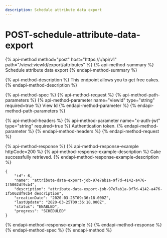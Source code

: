```yaml
---
description: Schedule attribute data export
---
```


# POST-schedule-attribute-data-export

{% api-method method="post" host="https://<host>:<port>/api/v1" path="/view/:viewId/export/attributes" %}
{% api-method-summary %}
Schedule attribute data export
{% endapi-method-summary %}

{% api-method-description %}
This endpoint allows you to get free cakes.
{% endapi-method-description %}

{% api-method-spec %}
{% api-method-request %}
{% api-method-path-parameters %}
{% api-method-parameter name="viewId" type="string" required=true %}
View Id
{% endapi-method-parameter %}
{% endapi-method-path-parameters %}

{% api-method-headers %}
{% api-method-parameter name="x-auth-jwt" type="string" required=true %}
Authentication token.
{% endapi-method-parameter %}
{% endapi-method-headers %}
{% endapi-method-request %}

{% api-method-response %}
{% api-method-response-example httpCode=200 %}
{% api-method-response-example-description %}
Cake successfully retrieved.
{% endapi-method-response-example-description %}

```
{
    "id": 6,
    "name": "attribute-data-export-job-97e7ab1a-9f7d-4142-a476-1f5062df9cb4",
    "description": "attribute-data-export-job-97e7ab1a-9f7d-4142-a476-1f5062df9cb4 description",
    "creationDate": "2020-03-25T09:36:18.000Z",
    "lastUpdate": "2020-03-25T09:36:18.000Z",
    "status": "ENABLED",
    "progress": "SCHEDULED"
}
```
{% endapi-method-response-example %}
{% endapi-method-response %}
{% endapi-method-spec %}
{% endapi-method %}



